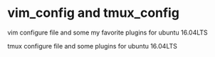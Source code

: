 # vim\_config and tmux\_config

vim configure file and some my favorite plugins for ubuntu 16.04LTS

tmux configure file and some plugins for ubuntu 16.04LTS


